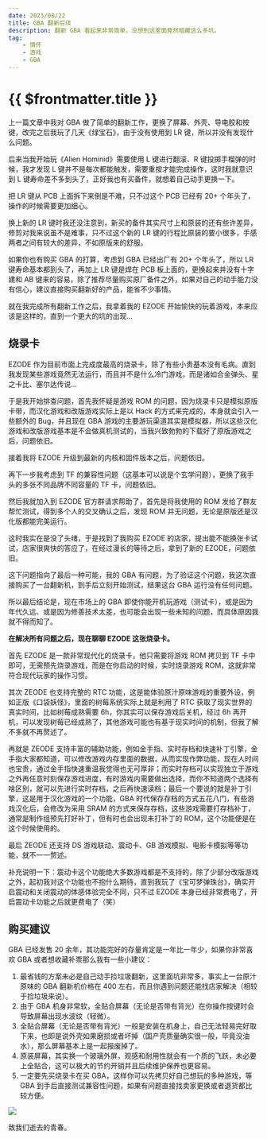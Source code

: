 ```yaml
---
date: 2023/08/22
title: GBA 翻新后续
description: 翻新 GBA 看起来非常简单，没想到这里面竟然暗藏这么多坑。
tag:
    - 情怀
    - 游戏
    - GBA
---
```


# {{ $frontmatter.title }}

上一篇文章中我对 GBA 做了简单的翻新工作，更换了屏幕、外壳、导电胶和按键，改完之后我玩了几天《绿宝石》，由于没有使用到 LR 键，所以并没有发现什么问题。

后来当我开始玩《Alien Hominid》需要使用 L 键进行翻滚、R 键投掷手榴弹的时候，我才发现 L 键并不是每次都能触发，需要重按才能完成操作，这时我就意识到 L 键寿命差不多到头了，正好我也有买备件，就想着自己动手更换一下。

把 LR 键从 PCB 上面拆下来倒是不难，只不过这个 PCB 已经有 20+ 个年头了，操作的时候需要更加细心。

换上新的 LR 键时我还没注意到，新买的备件其实尺寸上和原装的还有些许差异，修剪对我来说虽不是难事，只不过这个新的 LR 键的行程比原装的要小很多，手感两者之间有较大的差异，不如原版来的舒服。

如果你也有购买 GBA 的打算，考虑到 GBA 已经出厂有 20+ 个年头了，所以 LR 键寿命基本都到头了，再加上 LR 键是焊在 PCB 板上面的，更换起来并没有十字建和 AB 键来的容易，除了推荐尽量购买原厂备件之外，如果对自己的动手能力没有信心，建议直接购买翻新好的产品，能省不少事情。

就在我完成所有翻新工作之后，我拿着我的 EZODE 开始愉快的玩着游戏，本来应该是这样的，直到一个更大的坑的出现...

## 烧录卡

EZODE 作为目前市面上完成度最高的烧录卡，除了有些小贵基本没有毛病。直到我发现某些游戏竟然无法运行，而且并不是什么冷门游戏，而是诸如合金弹头、星之卡比、塞尔达传说...

于是我开始排查问题，首先我怀疑是游戏 ROM 的问题，因为烧录卡只是模拟原版卡带，而汉化游戏和改版游戏实际上是以 Hack 的方式来完成的，本身就会引入一些额外的 Bug，并且现在 GBA 游戏的主要游玩渠道其实是模拟器，所以这些汉化游戏和改版游戏基本是不会做真机测试的，当我兴致勃勃的下载好了原版游戏之后，问题依旧。

接着我将 EZODE 升级到最新的内核和固件版本之后，问题依旧。

再下一步我考虑到 TF 的兼容性问题（这基本可以说是个玄学问题），更换了我手头的多张不同品牌不同容量的 TF 卡，问题依旧。

然后我就加入到 EZODE 官方群请求帮助了，首先是将我使用的 ROM 发给了群友帮忙测试，得到多个人的交叉确认之后，发现 ROM 并无问题，无论是原版还是汉化版都能完美运行。

这时我实在是没了头绪，于是找到了我购买 EZODE 的店家，提出能不能换张卡试试，店家很爽快的答应了，在经过漫长的等待之后，拿到了新的 EZODE，问题依旧。

这下问题指向了最后一种可能，我的 GBA 有问题，为了验证这个问题，我这次直接购买了一台翻新机，到手后立刻开始测试，结果这台 GBA 运行没有任何问题。

所以最后结论是，现在市场上的 GBA 即使你能开机玩游戏（测试卡），或是因为年代久远、或是因为修善技术太差，也可能会出现一些未知的问题，而具体原因我就不得而知了。

**在解决所有问题之后，现在聊聊 EZODE 这张烧录卡。**

首先 EZODE 是一款非常现代化的烧录卡，他只需要将游戏 ROM 拷贝到 TF 卡中即可，无需预先烧录游戏，而是在你启动的时候，实时烧录游戏 ROM，这就非常符合现代玩家的操作习惯。

其次 ZEODE 也支持完整的 RTC 功能，这是能体验原汁原味游戏的重要外设，例如正版《口袋妖怪》，里面的树莓系统实际上就是利用了 RTC 获取了现实世界的真实时间，比如树莓成熟需要 6h，你其实可以保存游戏后关机，经过 6h 再开机，可以发现树莓已经成熟了，其他游戏可能也有基于现实时间的机制，但我了解不多就不再赘述了。

再就是 ZEODE 支持丰富的辅助功能，例如金手指、实时存档和快速补丁引擎，金手指大家都知道，可以修改游戏内存里面的数据，从而实现作弊功能，现在人时间也宝贵，通过金手指快速重温我觉得也无可厚非；而实时存档可以实现独立于游戏之外再任意时刻保存游戏进度，有时游戏内需要做出选择，而你不知道两个选择有啥区别，就可以先进行实时存档，之后再快速读档；最后一个要说的就是补丁引擎，这是用于汉化游戏的一个功能，GBA 时代保存存档的方式五花八门，有些游戏汉化后，会修改为采用 SRAM 的方式来保存存档，这些游戏需要打存档补丁，通常是制作组预先打好补丁，但有时也会出现未打补丁的 ROM，这个功能便是在这个时候使用的。

最后 ZEODE 还支持 DS 游戏联动、震动卡、GB 游戏模拟、电影卡模拟等等功能，就不一一赘述。

补充说明一下：震动卡这个功能绝大多数游戏都是不支持的，除了少部分改版游戏之外，起初我对这个功能也不抱什么期待，直到我玩了《宝可梦弹珠台》，确实开启震动和关闭震动的体感体验完全不同，只不过 EZODE 本身已经非常费电了，开启震动卡功能之后就更费电了（笑）

## 购买建议

GBA 已经发售 20 余年，其功能完好的存量肯定是一年比一年少，如果你非常喜欢 GBA 或者想收藏补票那么我有一些小建议：

1. 最省钱的方案未必是自己动手捡垃圾翻新，这里面坑非常多，事实上一台原汁原味的 GBA 翻新机价格在 400 左右，而且你遇到问题还能找店家解决（相较于捡垃圾来说）。
2. 由于 GBA 机身非常软，全贴合屏幕（无论是否带有背光）在你操作按键时会导致屏幕出现水波纹（轻微）。
3. 全贴合屏幕（无论是否带有背光）一般是安装在机身上，自己无法轻易完好取下来，也即是说外壳如果磨损或者坏掉（国产壳质量确实很一般，毕竟没油水），那么屏幕基本上是一起报废掉了。
4. 原装屏幕，其实换一个玻璃外屏，观感和耐用性就会有一个质的飞跃，未必要上全贴合，这可以极大的节约开销并且后续维护保养也更容易。
5. 一定要先买烧录卡在买 GBA，这样你可以先拷贝好自己想玩的多种游戏，等 GBA 到手后直接测试兼容性问题，如果有问题直接找卖家更换或者退货都比较方便。

![](/images/gba/photograph-of-the-entire-GBA-family.jpeg)

致我们逝去的青春。
